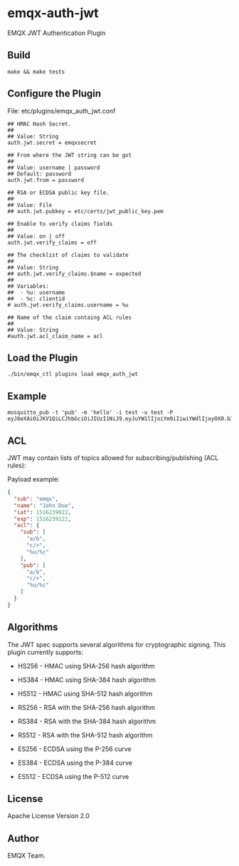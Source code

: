 
# emqx-auth-jwt

EMQX JWT Authentication Plugin

Build
-----

```
make && make tests
```

Configure the Plugin
--------------------

File: etc/plugins/emqx_auth_jwt.conf

```
## HMAC Hash Secret.
##
## Value: String
auth.jwt.secret = emqxsecret

## From where the JWT string can be got
##
## Value: username | password
## Default: password
auth.jwt.from = password

## RSA or ECDSA public key file.
##
## Value: File
## auth.jwt.pubkey = etc/certs/jwt_public_key.pem

## Enable to verify claims fields
##
## Value: on | off
auth.jwt.verify_claims = off

## The checklist of claims to validate
##
## Value: String
## auth.jwt.verify_claims.$name = expected
##
## Variables:
##  - %u: username
##  - %c: clientid
# auth.jwt.verify_claims.username = %u

## Name of the claim containg ACL rules
##
## Value: String
#auth.jwt.acl_claim_name = acl 
```

Load the Plugin
---------------

```
./bin/emqx_ctl plugins load emqx_auth_jwt
```

Example
-------

```
mosquitto_pub -t 'pub' -m 'hello' -i test -u test -P eyJ0eXAiOiJKV1QiLCJhbGciOiJIUzI1NiJ9.eyJuYW1lIjoiYm9iIiwiYWdlIjoyOX0.bIV_ZQ8D5nQi0LT8AVkpM4Pd6wmlbpR9S8nOLJAsA8o
```

ACL
---
JWT may contain lists of topics allowed for subscribing/publishing (ACL rules):

Payload example:
```json
{
  "sub": "emqx",
  "name": "John Doe",
  "iat": 1516239022,
  "exp": 1516239122,
  "acl": {
    "sub": [
      "a/b",
      "c/+",
      "%u/%c"
    ],
    "pub": [
      "a/b",
      "c/+",
      "%u/%c"
    ]
  }
}
```


Algorithms
----------

The JWT spec supports several algorithms for cryptographic signing. This plugin currently supports:

* HS256 - HMAC using SHA-256 hash algorithm
* HS384 - HMAC using SHA-384 hash algorithm
* HS512 - HMAC using SHA-512 hash algorithm

* RS256 - RSA with the SHA-256 hash algorithm
* RS384 - RSA with the SHA-384 hash algorithm
* RS512 - RSA with the SHA-512 hash algorithm

* ES256 - ECDSA using the P-256 curve
* ES384 - ECDSA using the P-384 curve
* ES512 - ECDSA using the P-512 curve

License
-------

Apache License Version 2.0

Author
------

EMQX Team.
